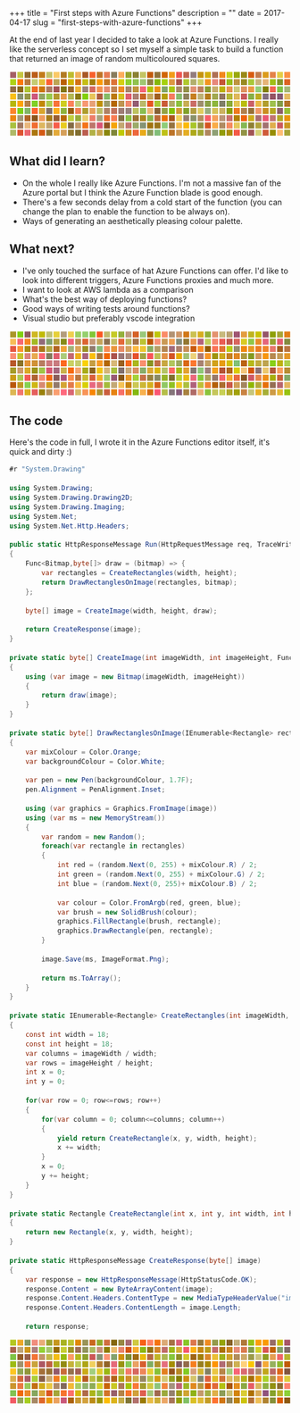 +++
title = "First steps with Azure Functions"
description = ""
date = 2017-04-17
slug = "first-steps-with-azure-functions"
+++

At the end of last year I decided to take a look at Azure Functions. I really like the serverless concept so I set myself a simple task to build a function that returned an image of random multicoloured squares.

![alt text](1.png "")

## What did I learn?
* On the whole I really like Azure Functions. I'm not a massive fan of the Azure portal but I think the Azure Function blade is good enough.
* There's a few seconds delay from a cold start of the function (you can change the plan to enable the function to be always on).
* Ways of generating an aesthetically pleasing colour palette.

## What next?
* I've only touched the surface of hat Azure Functions can offer. I'd like to look into different triggers, Azure Functions proxies and much more.
* I want to look at AWS lambda as a comparison
* What's the best way of deploying functions?
* Good ways of writing tests around functions?
* Visual studio but preferably vscode integration

![alt text](2.png "")

## The code
Here's the code in full, I wrote it in the Azure Functions editor itself, it's quick and dirty :)


```cs
#r "System.Drawing"

using System.Drawing;  
using System.Drawing.Drawing2D;  
using System.Drawing.Imaging;  
using System.Net;  
using System.Net.Http.Headers;

public static HttpResponseMessage Run(HttpRequestMessage req, TraceWriter log, int width, int height)  
{
    Func<Bitmap,byte[]> draw = (bitmap) => {
        var rectangles = CreateRectangles(width, height);
        return DrawRectanglesOnImage(rectangles, bitmap);
    };

    byte[] image = CreateImage(width, height, draw);

    return CreateResponse(image);
}

private static byte[] CreateImage(int imageWidth, int imageHeight, Func<Bitmap,byte[]> draw)  
{
    using (var image = new Bitmap(imageWidth, imageHeight))
    {
        return draw(image);
    }
}

private static byte[] DrawRectanglesOnImage(IEnumerable<Rectangle> rectangles, Bitmap image)  
{
    var mixColour = Color.Orange;
    var backgroundColour = Color.White;

    var pen = new Pen(backgroundColour, 1.7F);
    pen.Alignment = PenAlignment.Inset;

    using (var graphics = Graphics.FromImage(image))
    using (var ms = new MemoryStream())
    {
        var random = new Random();
        foreach(var rectangle in rectangles)
        {
            int red = (random.Next(0, 255) + mixColour.R) / 2;
            int green = (random.Next(0, 255) + mixColour.G) / 2;
            int blue = (random.Next(0, 255)+ mixColour.B) / 2;

            var colour = Color.FromArgb(red, green, blue);
            var brush = new SolidBrush(colour);
            graphics.FillRectangle(brush, rectangle);
            graphics.DrawRectangle(pen, rectangle);
        }

        image.Save(ms, ImageFormat.Png);

        return ms.ToArray();
    }
}

private static IEnumerable<Rectangle> CreateRectangles(int imageWidth, int imageHeight)  
{
    const int width = 18;
    const int height = 18;
    var columns = imageWidth / width;
    var rows = imageHeight / height;
    int x = 0;
    int y = 0;

    for(var row = 0; row<=rows; row++)
    {
        for(var column = 0; column<=columns; column++)
        {
            yield return CreateRectangle(x, y, width, height);
            x += width;
        }
        x = 0;
        y += height;
    }
}

private static Rectangle CreateRectangle(int x, int y, int width, int height)  
{
    return new Rectangle(x, y, width, height);
}

private static HttpResponseMessage CreateResponse(byte[] image)  
{
    var response = new HttpResponseMessage(HttpStatusCode.OK);
    response.Content = new ByteArrayContent(image);
    response.Content.Headers.ContentType = new MediaTypeHeaderValue("image/png");
    response.Content.Headers.ContentLength = image.Length;

    return response;

```

![alt text](3.png "")